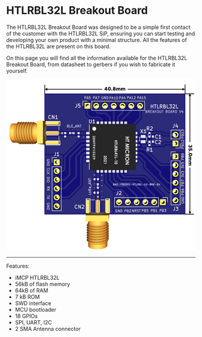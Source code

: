# HTLRBL32L Breakout Board
The HTLRBL32L Breakout Board was designed to be a simple first contact of the customer with the HTLRBL32L 
SiP, ensuring you can start testing and developing your own product with a minimal structure. All the features of 
the HTLRBL32L are present on this board.

On this page you will find all the information available for the HTLRBL32L Breakout Board, from datasheet to gerbers if you wish to fabricate it yourself.

<div align="center">
  <img src="HTLRBL32L-Breakout-Board/HTLRBL32L_breakout.jpg">
</div>
<hr>

Features: 
* iMCP HTLRBL32L
* 56kB of flash memory
* 64kB of RAM
* 7 kB ROM
* SWD interface
* MCU bootloader
* 18 GPIOs
* SPI, UART, I2C
* 2 SMA Antenna connector
